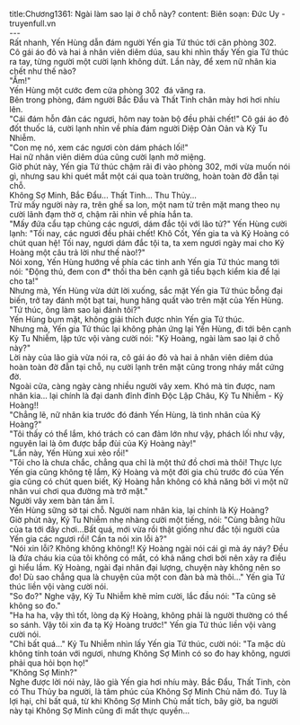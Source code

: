 title:Chương1361: Ngài làm sao lại ở chỗ này?
content:
Biên soạn: Đức Uy - truyenfull.vn<br>---<br>Rất nhanh, Yến Hùng dẫn đám người Yến gia Tứ thúc tới căn phòng 302.<br>Cô gái áo đỏ và hai ả nhân viên diêm dúa, sau khi nhìn thấy Yến gia Tứ thúc ra tay, từng người một cười lạnh không dứt. Lần này, để xem nữ nhân kia chết như thế nào?<br>"Ầm!"<br>Yến Hùng một cước đem cửa phòng 302  đá văng ra.<br>Bên trong phòng, đám người Bắc Đẩu và Thất Tinh chân mày hơi hơi nhíu lên.<br>"Cái đám hỗn đản các ngươi, hôm nay toàn bộ đều phải chết!" Cô gái áo đỏ đốt thuốc lá, cười lạnh nhìn về phía đám người Diệp Oản Oản và Kỷ Tu Nhiễm.<br>"Con mẹ nó, xem các ngươi còn dám phách lối!"<br>Hai nữ nhân viên diêm dúa cũng cười lạnh mở miệng.<br>Giờ phút này, Yến gia Tứ thúc chậm rãi đi vào phòng 302, mới vừa muốn nói gì, nhưng sau khi quét mắt một cái qua toàn trường, hoàn toàn đờ đẫn tại chỗ.<br>Không Sợ Minh, Bắc Đẩu... Thất Tinh... Thu Thủy...<br>Trừ mấy người này ra, trên ghế sa lon, một nam tử trên mặt mang theo nụ cười lãnh đạm thờ ơ, chậm rãi nhìn về phía hắn ta.<br>"Mấy đứa cẩu tạp chủng các ngươi, dám đắc tội với lão tử?" Yến Hùng cười lạnh: "Tối nay, các ngươi đều phải chết! Khô Cốt, Yến gia ta và Kỷ Hoàng có chút quan hệ! Tối nay, ngươi dám đắc tội ta, ta xem ngươi ngày mai cho Kỷ Hoàng một câu trả lời như thế nào!?"<br>Nói xong, Yến Hùng hướng về phía các tinh anh Yến gia Tứ thúc mang tới nói: "Động thủ, đem con đ* thối tha bên cạnh gã tiểu bạch kiểm kia để lại cho ta!"<br>Nhưng mà, Yến Hùng vừa dứt lời xuống, sắc mặt Yến gia Tứ thúc bỗng đại biến, trở tay đánh một bạt tai, hung hăng quất vào trên mặt của Yến Hùng.<br>"Tứ thúc, ông làm sao lại đánh tôi?"<br>Yến Hùng bụm mặt, không giải thích được nhìn Yến gia Tứ thúc.<br>Nhưng mà, Yến gia Tứ thúc lại không phản ứng lại Yến Hùng, đi tới bên cạnh Kỷ Tu Nhiễm, lập tức vội vàng cười nói: "Kỷ Hoàng, ngài làm sao lại ở chỗ này?"<br>Lời này của lão già vừa nói ra, cô gái áo đỏ và hai ả nhân viên diêm dúa hoàn toàn đờ đẫn tại chỗ, nụ cười lạnh trên mặt cũng trong nháy mắt cứng đờ.<br>Ngoài cửa, càng ngày càng nhiều người vây xem. Khó mà tin được, nam nhân kia... lại chính là đại danh đỉnh đỉnh Độc Lập Châu, Kỷ Tu Nhiễm - Kỷ Hoàng!!<br>"Chẳng lẽ, nữ nhân kia trước đó đánh Yến Hùng, là tình nhân của Kỷ Hoàng?"<br>"Tôi thấy có thể lắm, khó trách có can đảm lớn như vậy, phách lối như vậy, nguyên lai là ôm được bắp đùi của Kỷ Hoàng này!"<br>"Lần này, Yến Hùng xui xẻo rồi!"<br>"Tôi cho là chưa chắc, chẳng qua chỉ là một thứ đồ chơi mà thôi! Thực lực Yến gia cũng không tệ lắm, Kỷ Hoàng và một đời gia chủ trước đó của Yến gia cũng có chút quen biết, Kỷ Hoàng hẳn không có khả năng bởi vì một nữ nhân vui chơi qua đường mà trở mặt."<br>Người vây xem bàn tán ầm ĩ.<br>Yến Hùng sững sờ tại chỗ. Người nam nhân kia, lại chính là Kỷ Hoàng?<br>Giờ phút này, Kỷ Tu Nhiễm nhẹ nhàng cười một tiếng, nói: "Cùng bằng hữu của ta tới đây chơi…Bất quá, mới vừa rồi thật giống như đắc tội người của Yến gia các ngươi rồi! Cần ta nói xin lỗi à?"<br>"Nói xin lỗi? Không không không!! Kỷ Hoàng ngài nói cái gì mà áy náy? Đều là đứa cháu kia của tôi không có mắt, có khả năng chơi bời nên xảy ra điều gì hiểu lầm. Kỷ Hoàng, ngài đại nhân đại lượng, chuyện này không nên so đo! Dù sao chẳng qua là chuyện của một con đàn bà mà thôi..." Yến gia Tứ thúc liền vội vàng cười nói.<br>"So đo?" Nghe vậy, Kỷ Tu Nhiễm khẽ mỉm cười, lắc đầu nói: "Ta cũng sẽ không so đo."<br>"Ha ha ha, vậy thì tốt, lòng dạ Kỷ Hoàng, không phải là người thường có thể so sánh. Vậy tôi xin đa tạ Kỷ Hoàng trước!" Yến gia Tứ thúc liền vội vàng cười nói.<br>"Chỉ bất quá..." Kỷ Tu Nhiễm nhìn lấy Yến gia Tứ thúc, cười nói: "Ta mặc dù không tính toán với ngươi, nhưng Không Sợ Minh có so đo hay không, ngươi phải qua hỏi bọn họ!"<br>"Không Sợ Minh?"<br>Nghe được lời nói này, lão già Yến gia hơi nhíu mày. Bắc Đẩu, Thất Tinh, còn có Thu Thủy ba người, là tâm phúc của Không Sợ Minh Chủ năm đó. Tuy là lợi hại, chỉ bất quá, từ khi Không Sợ Minh Chủ mất tích, bây giờ, ba người này tại Không Sợ Minh cũng đi mất thực quyền...